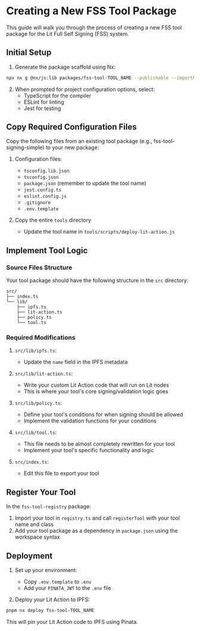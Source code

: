 # Creating a New FSS Tool Package

This guide will walk you through the process of creating a new FSS tool package for the Lit Full Self Signing (FSS) system.

## Initial Setup

1. Generate the package scaffold using Nx:
```bash
npx nx g @nx/js:lib packages/fss-tool-TOOL_NAME --publishable --importPath=@lit-protocol/fss-tool-TOOL_NAME
```

2. When prompted for project configuration options, select:
   - TypeScript for the compiler
   - ESLint for linting
   - Jest for testing

## Copy Required Configuration Files

Copy the following files from an existing tool package (e.g., fss-tool-signing-simple) to your new package:

1. Configuration files:
   - `tsconfig.lib.json`
   - `tsconfig.json`
   - `package.json` (remember to update the tool name)
   - `jest.config.ts`
   - `eslint.config.js`
   - `.gitignore`
   - `.env.template`

2. Copy the entire `tools` directory
   - Update the tool name in `tools/scripts/deploy-lit-action.js`

## Implement Tool Logic

### Source Files Structure

Your tool package should have the following structure in the `src` directory:

```
src/
├── index.ts
└── lib/
    ├── ipfs.ts
    ├── lit-action.ts
    ├── policy.ts
    └── tool.ts
```

### Required Modifications

1. `src/lib/ipfs.ts`:
   - Update the `name` field in the IPFS metadata

2. `src/lib/lit-action.ts`:
   - Write your custom Lit Action code that will run on Lit nodes
   - This is where your tool's core signing/validation logic goes

3. `src/lib/policy.ts`:
   - Define your tool's conditions for when signing should be allowed
   - Implement the validation functions for your conditions

4. `src/lib/tool.ts`:
   - This file needs to be almost completely rewritten for your tool
   - Implement your tool's specific functionality and logic

5. `src/index.ts`:
   - Edit this file to export your tool

## Register Your Tool

In the `fss-tool-registry` package:
1. Import your tool in `registry.ts` and call `registerTool` with your tool name and class
2. Add your tool package as a dependency in `package.json` using the workspace syntax

## Deployment

1. Set up your environment:
   - Copy `.env.template` to `.env`
   - Add your `PINATA_JWT` to the `.env` file

2. Deploy your Lit Action to IPFS:
```bash
pnpm nx deploy fss-tool-TOOL_NAME
```

This will pin your Lit Action code to IPFS using Pinata. 